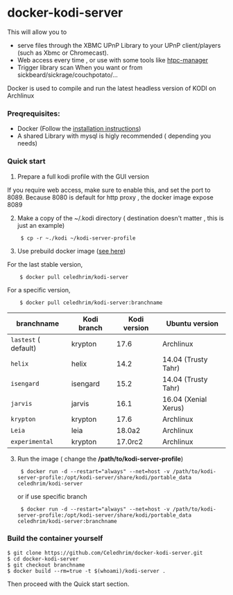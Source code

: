 # docker-kodi-server

This will allow you to
* serve files through the XBMC UPnP Library to your UPnP client/players (such as Xbmc or Chromecast).
* Web access every time , or use with some tools like [htpc-manager](http://htpc.io/)
* Trigger library scan When you want or from sickbeard/sickrage/couchpotato/...

Docker is used to compile and run the latest headless version of KODI on Archlinux




### Preqrequisites:
* Docker (Follow the [installation instructions](https://docs.docker.com/))
* A shared Library with mysql is higly recommended ( depending you needs)

### Quick start

1. Prepare a full kodi profile with the GUI version

If you require web access, make sure to enable this, and set the port to 8089.
Because 8080 is default for http proxy , the docker image expose 8089


2. Make a copy of the ~/.kodi directory ( destination  doesn't matter , this is just an example)

        $ cp -r ~./kodi ~/kodi-server-profile

2. Use prebuild docker image ([see here](https://hub.docker.com/r/celedhrim/kodi-server/))

  For the last stable version,

        $ docker pull celedhrim/kodi-server

  For a specific version,

        $ docker pull celedhrim/kodi-server:branchname


  | branchname           | Kodi branch | Kodi version | Ubuntu version      |
  |----------------------|-------------|--------------|---------------------|
  | `lastest` ( default) | krypton     | 17.6         | Archlinux           |
  | `helix`              | helix       | 14.2         | 14.04 (Trusty Tahr) |
  | `isengard`           | isengard    | 15.2         | 14.04 (Trusty Tahr) |
  | `jarvis`             | jarvis      | 16.1         | 16.04 (Xenial Xerus)|
  | `krypton`            | krypton     | 17.6         | Archlinux           |
  | `Leia`               | leia        | 18.0a2       | Archlinux           |
  | `experimental`       | krypton     | 17.0rc2      | Archlinux           |

3. Run the image ( change the **/path/to/kodi-server-profile**)

        $ docker run -d --restart="always" --net=host -v /path/to/kodi-server-profile:/opt/kodi-server/share/kodi/portable_data celedhrim/kodi-server

   or if use specific branch

        $ docker run -d --restart="always" --net=host -v /path/to/kodi-server-profile:/opt/kodi-server/share/kodi/portable_data celedhrim/kodi-server:branchname




### Build the container yourself
    $ git clone https://github.com/Celedhrim/docker-kodi-server.git
    $ cd docker-kodi-server
    $ git checkout branchname
    $ docker build --rm=true -t $(whoami)/kodi-server .

Then proceed with the Quick start section.
